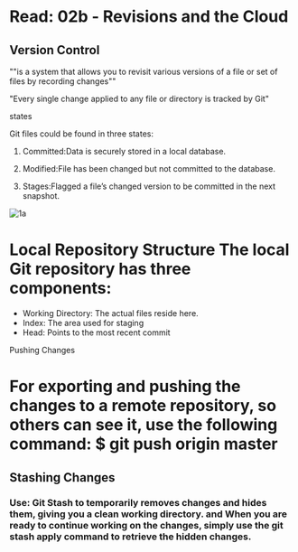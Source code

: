# Read: 02b - Revisions and the Cloud

## Version Control
""is a system that allows you to revisit various versions of a file or set of files by recording changes""

"Every single change applied to any file or directory is tracked by Git"

states

Git files could be found in three states:

1. Committed:Data is securely stored in a local database.

2. Modified:File has been changed but not committed to the database.

3. Stages:Flagged a file’s changed version to be committed in the next snapshot. 

![1a](https://i.morioh.com/2019/11/11/1f265e2d4c43.jpg)



# Local Repository Structure The local Git repository has three components:

* Working Directory: The actual files reside here.
* Index: The area used for staging
* Head: Points to the most recent commit 

Pushing Changes

# For exporting and pushing the changes to a remote repository, so others can see it, use the following command: $ git push origin master

## Stashing Changes

### Use: Git Stash to temporarily removes changes and hides them, giving you a clean working directory. and When you are ready to continue working on the changes, simply use the git stash apply command to retrieve the hidden changes.
